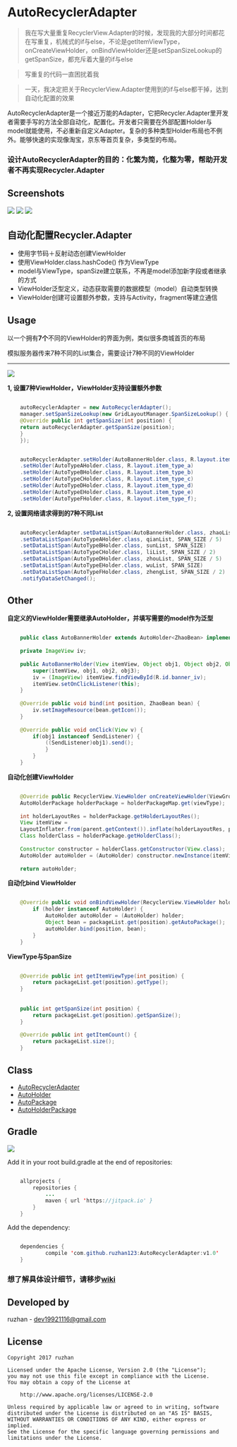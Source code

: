 
AutoRecyclerAdapter
===============

>我在写大量重复RecyclerView.Adapter的时候，发现我的大部分时间都花在写重复，机械式的if与else，不论是getItemViewType，onCreateViewHolder，onBindViewHolder还是setSpanSizeLookup的getSpanSize，都充斥着大量的if与else

>写重复的代码一直困扰着我

>一天，我决定把关于RecyclerView.Adapter使用到的if与else都干掉，达到自动化配置的效果



AutoRecyclerAdapter是一个接近万能的Adapter，它把Recycler.Adapter里开发者需要手写的方法全部自动化，配置化。开发者只需要在外部配置Holder与model就能使用，不必重新自定义Adapter。复杂的多种类型Holder布局也不例外。能够快速的实现像淘宝，京东等首页复杂，多类型的布局。

### 设计AutoRecyclerAdapter的目的：化繁为简，化整为零，帮助开发者不再实现Recycler.Adapter


Screenshots
------

![](https://github.com/ruzhan123/AutoRecyclerAdapter/raw/master/gif/autos.gif)
![](https://github.com/ruzhan123/AutoRecyclerAdapter/raw/master/gif/tb.png)
![](https://github.com/ruzhan123/AutoRecyclerAdapter/raw/master/gif/jd.png)



## 自动化配置Recycler.Adapter

* 使用字节码＋反射动态创建ViewHolder
* 使用ViewHolder.class.hashCode() 作为ViewType
* model与ViewType，spanSize建立联系，不再是model添加新字段或者继承的方式
* ViewHolder泛型定义，动态获取需要的数据模型（model）自动类型转换
* ViewHolder创建可设置额外参数，支持与Activity，fragment等建立通信


Usage
-----

以一个拥有**7个**不同的ViewHolder的界面为例，类似很多商城首页的布局

模拟服务器传来7种不同的List集合，需要设计7种不同的ViewHolder

-----

![](https://github.com/ruzhan123/AutoRecyclerAdapter/raw/master/gif/auto.png)



**1, 设置7种ViewHolder，ViewHolder支持设置额外参数**

```java

	autoRecyclerAdapter = new AutoRecyclerAdapter();
	manager.setSpanSizeLookup(new GridLayoutManager.SpanSizeLookup() {
	@Override public int getSpanSize(int position) {
	return autoRecyclerAdapter.getSpanSize(position);
	}
	});


	autoRecyclerAdapter.setHolder(AutoBannerHolder.class, R.layout.item_banner, this)
	.setHolder(AutoTypeAHolder.class, R.layout.item_type_a)
	.setHolder(AutoTypeBHolder.class, R.layout.item_type_b)
	.setHolder(AutoTypeCHolder.class, R.layout.item_type_c)
	.setHolder(AutoTypeDHolder.class, R.layout.item_type_d)
	.setHolder(AutoTypeEHolder.class, R.layout.item_type_e)
	.setHolder(AutoTypeFHolder.class, R.layout.item_type_f);
```

**2, 设置网络请求得到的7种不同List**

```java

	autoRecyclerAdapter.setDataListSpan(AutoBannerHolder.class, zhaoList, SPAN_SIZE)
	.setDataListSpan(AutoTypeAHolder.class, qianList, SPAN_SIZE / 5)
	.setDataListSpan(AutoTypeBHolder.class, sunList, SPAN_SIZE)
	.setDataListSpan(AutoTypeCHolder.class, liList, SPAN_SIZE / 2)
	.setDataListSpan(AutoTypeDHolder.class, zhouList, SPAN_SIZE / 5)
	.setDataListSpan(AutoTypeEHolder.class, wuList, SPAN_SIZE)
	.setDataListSpan(AutoTypeFHolder.class, zhengList, SPAN_SIZE / 2)
	.notifyDataSetChanged();
```

Other
------

**自定义的ViewHolder需要继承AutoHolder，并填写需要的model作为泛型**

```java

	public class AutoBannerHolder extends AutoHolder<ZhaoBean> implements View.OnClickListener {
	
	private ImageView iv;
	
	public AutoBannerHolder(View itemView, Object obj1, Object obj2, Object obj3) {
		super(itemView, obj1, obj2, obj3);
		iv = (ImageView) itemView.findViewById(R.id.banner_iv);
		itemView.setOnClickListener(this);
	}
	
	@Override public void bind(int position, ZhaoBean bean) {
		iv.setImageResource(bean.getIcon());
	}
	
	@Override public void onClick(View v) {
		if(obj1 instanceof SendListener) {
			((SendListener)obj1).send();
	  		}
	 	}
	}
```

**自动化创建ViewHolder**

```java

	@Override public RecyclerView.ViewHolder onCreateViewHolder(ViewGroup parent, int viewType) {
	AutoHolderPackage holderPackage = holderPackageMap.get(viewType);
	
	int holderLayoutRes = holderPackage.getHolderLayoutRes();
	View itemView =
	LayoutInflater.from(parent.getContext()).inflate(holderLayoutRes, parent, false);
	Class holderClass = holderPackage.getHolderClass();
	
	Constructor constructor = holderClass.getConstructor(View.class);
	AutoHolder autoHolder = (AutoHolder) constructor.newInstance(itemView);
	
	return autoHolder;
```

**自动化bind ViewHolder**

```java

	@Override public void onBindViewHolder(RecyclerView.ViewHolder holder, int position) {
		if (holder instanceof AutoHolder) {
			AutoHolder autoHolder = (AutoHolder) holder;
			Object bean = packageList.get(position).getAutoPackage();
			autoHolder.bind(position, bean);
		}
	}
```

**ViewType与SpanSize**

```java

	@Override public int getItemViewType(int position) {
		return packageList.get(position).getType();
	}
	
	
	public int getSpanSize(int position) {
		return packageList.get(position).getSpanSize();
	}
	
	@Override public int getItemCount() {
		return packageList.size();
	}
```

Class
------

* [AutoRecyclerAdapter](https://github.com/ruzhan123/AutoRecyclerAdapter/blob/master/auto-adapter/src/main/java/zhan/auto_adapter/AutoRecyclerAdapter.java)
* [AutoHolder](https://github.com/ruzhan123/AutoRecyclerAdapter/blob/master/auto-adapter/src/main/java/zhan/auto_adapter/AutoHolder.java)
* [AutoPackage](https://github.com/ruzhan123/AutoRecyclerAdapter/blob/master/auto-adapter/src/main/java/zhan/auto_adapter/AutoPackage.java)
* [AutoHolderPackage](https://github.com/ruzhan123/AutoRecyclerAdapter/blob/master/auto-adapter/src/main/java/zhan/auto_adapter/AutoHolderPackage.java)


Gradle
------


[![](https://jitpack.io/v/ruzhan123/AutoRecyclerAdapter.svg)](https://jitpack.io/#ruzhan123/AutoRecyclerAdapter)

Add it in your root build.gradle at the end of repositories:


```java

	allprojects {
		repositories {
			...
			maven { url 'https://jitpack.io' }
		}
	}
```

Add the dependency:


```java

	dependencies {
	        compile 'com.github.ruzhan123:AutoRecyclerAdapter:v1.0'
	}
```

### 想了解具体设计细节，请移步[wiki](https://github.com/ruzhan123/AutoRecyclerAdapter/wiki/AutoRecyclerAdapter)

Developed by
-------

 ruzhan - <a href='javascript:'>dev19921116@gmail.com</a>



License
-------

    Copyright 2017 ruzhan

    Licensed under the Apache License, Version 2.0 (the "License");
    you may not use this file except in compliance with the License.
    You may obtain a copy of the License at
    
        http://www.apache.org/licenses/LICENSE-2.0
    
    Unless required by applicable law or agreed to in writing, software
    distributed under the License is distributed on an "AS IS" BASIS,
    WITHOUT WARRANTIES OR CONDITIONS OF ANY KIND, either express or implied.
    See the License for the specific language governing permissions and
    limitations under the License.
